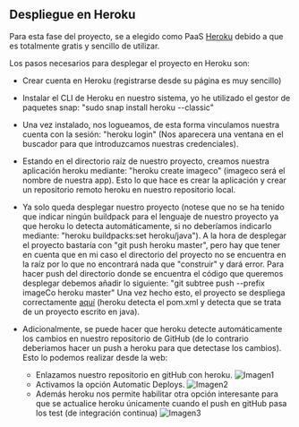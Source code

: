 ## Despliegue en Heroku

Para esta fase del proyecto, se a elegido como PaaS [Heroku](https://www.heroku.com/) debido a que es totalmente gratis y sencillo de utilizar.

Los pasos necesarios para desplegar el proyecto en Heroku son:

- Crear cuenta en Heroku (registrarse desde su página es muy sencillo)

- Instalar el CLI de Heroku en nuestro sistema, yo he utilizado el gestor de paquetes snap: "sudo snap install heroku --classic"

- Una vez instalado, nos logueamos, de esta forma vinculamos nuestra cuenta con la sesión: "heroku login" (Nos aparecera una ventana en el buscador para que introduzcamos nuestras credenciales).

- Estando en el directorio raíz de nuestro proyecto, creamos nuestra aplicación heroku mediante: "heroku create imageco" (imageco será el nombre de nuestra app).
Esto lo que hace es crear la aplicación y crear un repositorio remoto heroku en nuestro repositorio local.

- Ya solo queda desplegar nuestro proyecto (notese que no se ha tenido que indicar ningún buildpack para el lenguaje de nuestro proyecto ya que heroku lo detecta automáticamente, si no deberíamos indicarlo mediante: "heroku buildpacks:set heroku/java").
A la hora de desplegar el proyecto bastaría con "git push heroku master", pero hay que tener en cuenta que en mi caso el directorio del proyecto no se encuentra en la raíz por lo que no encontrará nada que "construir" y dará error.
Para hacer push del directorio donde se encuentra el código que queremos desplegar debemos añadir lo siguiente: "git subtree push --prefix imageCo heroku master"
Una vez hecho esto, el proyecto se despliega correctamente [aquí](https://git.heroku.com/imageco.git) (heroku detecta el pom.xml y detecta que se trata de un proyecto escrito en java).

- Adicionalmente, se puede hacer que heroku detecte automáticamente los cambios en nuestro repositorio de GitHub (de lo contrario deberiamos hacer un push a heroku para que detectase los cambios). Esto lo podemos realizar desde la web:
    - Enlazamos nuestro repositorio en gitHub con heroku.
    ![Imagen1](https://github.com/jesusrpII/Proyecto-IV/tree/master/doc/images/heroku1.png)
    - Activamos la opción Automatic Deploys.
    ![Imagen2](https://github.com/jesusrpII/Proyecto-IV/tree/master/doc/images/heroku2.png)
    - Además heroku nos permite habilitar otra opción interesante para que se actualice heroku únicamente cuando el push en gitHub pasa los test (de integración continua)
    ![Imagen3](https://github.com/jesusrpII/Proyecto-IV/tree/master/doc/images/heroku3.png)



